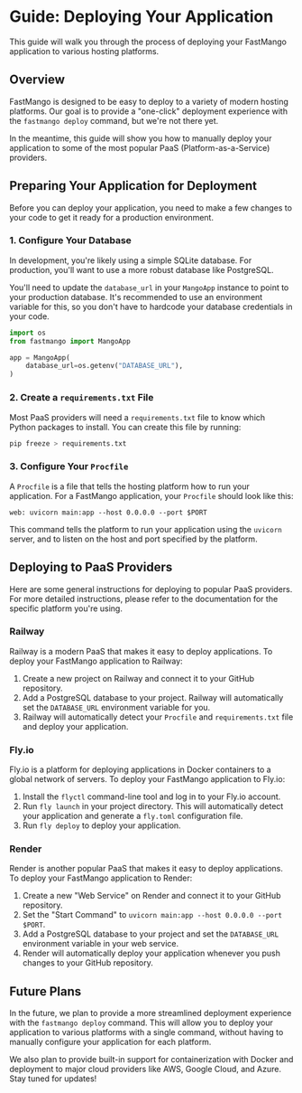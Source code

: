 # Guide: Deploying Your Application

This guide will walk you through the process of deploying your FastMango application to various hosting platforms.

## Overview

FastMango is designed to be easy to deploy to a variety of modern hosting platforms. Our goal is to provide a "one-click" deployment experience with the `fastmango deploy` command, but we're not there yet.

In the meantime, this guide will show you how to manually deploy your application to some of the most popular PaaS (Platform-as-a-Service) providers.

## Preparing Your Application for Deployment

Before you can deploy your application, you need to make a few changes to your code to get it ready for a production environment.

### 1. Configure Your Database

In development, you're likely using a simple SQLite database. For production, you'll want to use a more robust database like PostgreSQL.

You'll need to update the `database_url` in your `MangoApp` instance to point to your production database. It's recommended to use an environment variable for this, so you don't have to hardcode your database credentials in your code.

```python
import os
from fastmango import MangoApp

app = MangoApp(
    database_url=os.getenv("DATABASE_URL"),
)
```

### 2. Create a `requirements.txt` File

Most PaaS providers will need a `requirements.txt` file to know which Python packages to install. You can create this file by running:

```bash
pip freeze > requirements.txt
```

### 3. Configure Your `Procfile`

A `Procfile` is a file that tells the hosting platform how to run your application. For a FastMango application, your `Procfile` should look like this:

```
web: uvicorn main:app --host 0.0.0.0 --port $PORT
```

This command tells the platform to run your application using the `uvicorn` server, and to listen on the host and port specified by the platform.

## Deploying to PaaS Providers

Here are some general instructions for deploying to popular PaaS providers. For more detailed instructions, please refer to the documentation for the specific platform you're using.

### Railway

Railway is a modern PaaS that makes it easy to deploy applications. To deploy your FastMango application to Railway:

1.  Create a new project on Railway and connect it to your GitHub repository.
2.  Add a PostgreSQL database to your project. Railway will automatically set the `DATABASE_URL` environment variable for you.
3.  Railway will automatically detect your `Procfile` and `requirements.txt` file and deploy your application.

### Fly.io

Fly.io is a platform for deploying applications in Docker containers to a global network of servers. To deploy your FastMango application to Fly.io:

1.  Install the `flyctl` command-line tool and log in to your Fly.io account.
2.  Run `fly launch` in your project directory. This will automatically detect your application and generate a `fly.toml` configuration file.
3.  Run `fly deploy` to deploy your application.

### Render

Render is another popular PaaS that makes it easy to deploy applications. To deploy your FastMango application to Render:

1.  Create a new "Web Service" on Render and connect it to your GitHub repository.
2.  Set the "Start Command" to `uvicorn main:app --host 0.0.0.0 --port $PORT`.
3.  Add a PostgreSQL database to your project and set the `DATABASE_URL` environment variable in your web service.
4.  Render will automatically deploy your application whenever you push changes to your GitHub repository.

## Future Plans

In the future, we plan to provide a more streamlined deployment experience with the `fastmango deploy` command. This will allow you to deploy your application to various platforms with a single command, without having to manually configure your application for each platform.

We also plan to provide built-in support for containerization with Docker and deployment to major cloud providers like AWS, Google Cloud, and Azure. Stay tuned for updates!

